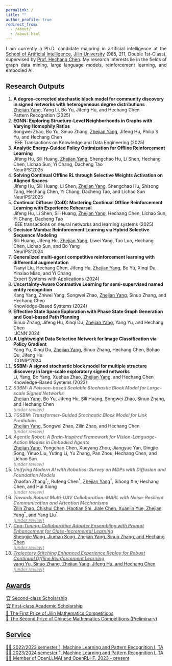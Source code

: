 ```yaml
---
permalink: /
title: ""
author_profile: true
redirect_from: 
  - /about/
  - /about.html
---
```


<p style="text-align: justify;">
I am currently a Ph.D. candidate majoring in artificial intelligence at the <a href="https://sai.jlu.edu.cn/">School of Artificial Intelligence</a>, <a href="https://www.jlu.edu.cn/">Jilin University</a>  (985, 211, Double 1st-Class), supervised by <a href="https://scholar.google.com/citations?hl=en&user=EezEcbgAAAAJ&view_op=list_works&sortby=pubdat">Prof. Hechang Chen</a>. My research interests lie in the fields of graph data mining, large language models, reinforcement learning, and embodied AI.
</p>

Research Outputs
------

<p style="text-align: justify;">
<ol>
<li> <b>A degree-corrected stochastic block model for community discovery in signed networks with heterogeneous degree distributions</b>
<br>
<u>Zhejian Yang</u>, Yang Li, Bo Yu, Jifeng Hu, and Hechang Chen
<br>
Pattern Recognition (2025)
</li>

<li>
<b>EGNN: Exploring Structure-Level Neighborhoods in Graphs with Varying Homophily Ratios</b>
<br>
Songwei Zhao, Bo Yu, Sinuo Zhang, <u>Zhejian Yang</u>, Jifeng Hu, Philip S. Yu, and Hechang Chen
<br>
IEEE Transactions on Knowledge and Data Engineering (2025)
</li>

<li>
<b>Analytic Energy-Guided Policy Optimization for Offline Reinforcement Learning</b>
<br>
Jifeng Hu, Sili Huang, <u>Zhejian Yang</u>, Shengchao Hu, Li Shen, Hechang Chen, Lichao Sun, Yi Chang, Dacheng Tao
<br>
NeurIPS'2025
</li>

<li>
<b>Solving Continual Offline RL through Selective Weights Activation on Aligned Spaces </b>
<br>
Jifeng Hu, Sili Huang, Li Shen, <u>Zhejian Yang</u>, Shengchao Hu, Shisong Tang, Hechang Chen, Yi Chang, Dacheng Tao, and Lichao Sun
<br>
NeurIPS'2025
</li>

<li>
<b>Continual Diffuser (CoD): Mastering Continual Offline Reinforcement Learning with Experience Rehearsal </b>
<br>
Jifeng Hu, Li Shen, Sili Huang, <u>Zhejian Yang</u>, Hechang Chen, Lichao Sun, Yi Chang, Dacheng Tao
<br>
IEEE transactions on neural networks and learning systems (2025)
</li>

</li> 
<li> <b>Decision Mamba: Reinforcement Learning via Hybrid Selective Sequence Modeling</b>
<br>
Sili Huang, Jifeng Hu, <u>Zhejian Yang</u>, Liwei Yang, Tao Luo, Hechang Chen, Lichao Sun, and Bo Yang
<br>
NeurIPS'2024
</li>

<li> <b>Generalized multi-agent competitive reinforcement learning with differential augmentation</b>
<br>
Tianyi Liu, Hechang Chen, Jifeng Hu, <u>Zhejian Yang</u>, Bo Yu, Xinqi Du, Yinxiao Miao, and Yi Chang
<br>
Expert Systems with Applications (2024)
</li>

<li> <b>Uncertainty-Aware Contrastive Learning for semi-supervised named entity recognition</b>
<br>
Kang Yang, Zhiwei Yang, Songwei Zhao, <u>Zhejian Yang</u>, Sinuo Zhang, and Hechang Chen
<br>
Knowledge-Based Systems (2024)
</li>

<li> <b>Effective State Space Exploration with Phase State Graph Generation and Goal-based Path Planning</b>
<br>
Sinuo Zhang, Jifeng Hu, Xinqi Du, <u>Zhejian Yang</u>, Yang Yu, and Hechang Chen
<br>
IJCNN'2024

<li> <b>A Lightweight Data Selection Network for Image Classification via Policy Gradient</b>
<br>
Yang Yu, Xinqi Du, <u>Zhejian Yang</u>, Sinuo Zhang, Hechang Chen, Bohao Qu, Jifeng Hu
<br>
ICONIP'2024

<li> <b>SSBM: A signed stochastic block model for multiple structure discovery in large-scale exploratory signed networks</b>
<br>
Li, Yang, Bo Yang, Xuehua Zhao, <u>Zhejian Yang</u>, and Hechang Chen
<br>
Knowledge-Based Systems (2023)
</li>

<li>
<span style="color: grey;">
<b><i>S3BM: A Poisson-based Scalable Stochastic Block Model for Large-scale Signed Networks</i></b></span>
<br>
<u>Zhejian Yang</u>, Bo Yu, Jifeng Hu, Sili Huang, Songwei Zhao, Sinuo Zhang, and Hechang Chen
<br>
<span style="color: grey;"><i>(under review)</i></span>
</li>

<li>
<span style="color: grey;">
<b><i>TGSBM: Transformer-Guided Stochastic Block Model for Link Prediction</i></b></span>
<br>
<u>Zhejian Yang</u>, Songwei Zhao, Zilin Zhao, and Hechang Chen
<br>
<span style="color: grey;"><i>(under review)</i></span>
</li>

<li>
<span style="color: grey;">
<b><i>Agentic Robot: A Brain-Inspired Framework for Vision-Language-Action Models in Embodied Agents</i></b></span>
<br>
<u>Zhejian Yang</u>, Yongchao Chen, Xueyang Zhou, Jiangyue Yan, Dingjie Song, Yinuo Liu, Yuting Li, Yu Zhang, Pan Zhou, Hechang Chen, and Lichao Sun
<br>
<span style="color: grey;"><i>(under review)</i></span>
</li>

<li>
<span style="color: grey;">
<b><i>Unifying Modern AI with Robotics: Survey on MDPs with Diffusion and Foundation Models</i></b></span>
<br>
Zhaofan Zhang<sup>†</sup>;, Rufeng Chen<sup>†</sup>, <u>Zhejian Yang</u><sup>†</sup>, Sihong Xie, Hechang Chen, and Hui Xiong
<br>
<span style="color: grey;"><i>(under review)</i></span>
</li>

<li>
<span style="color: grey;">
<b><i>Towards Robust Multi-UAV Collaboration: MARL with Noise-Resilient Communication and Attention Mechanisms</i></b></span>
<br>
<u>Zilin Zhao, Chishui Chen, Haotian Shi, Jiale Chen, Xuanlin Yue, <u>Zhejian Yang</u><sup>*</sup>, and Yang Liu<sup>*</sup>
<br>
<span style="color: grey;"><i>(under review)</i></span>
</li>

<li>
<span style="color: grey;">
<b><i>Coa-Tuning: Collaborative Adapter Ensembling with Prompt Enhancement for Class-Incremental Learning</i></b></span>
<br>
<u>Shengjie Wang, Jiuman Song, <u>Zhejian Yang</u>, Sinuo Zhang, and Hechang Chen
<br>
<span style="color: grey;"><i>(under review)</i></span>
</li>

<li>
<span style="color: grey;">
<b><i>Trajectory Stitching Enhanced Experience Replay for Robust Continual Offline Reinforcement Learning</i></b></span>
<br>
<u>yang Yu, Sinuo Zhang, <u>Zhejian Yang</u>, Jifeng Hu, and Hechang Chen
<br>
<span style="color: grey;"><i>(under review)</i></span>
</li>
</ol>
</p>

Awards
------

<p style="text-align: justify;">
🏆 Second-class Scholarship
<br>
🏆 First-class Academic Scholarship
<br>
🏅 The First Prize of Jilin Mathematics Competitions
<br>
🏅 The Second Prize of Chinese Mathematics Competitions (Preliminary)
</p>

Service
------

<p style="text-align: justify;">
👨‍🏫 2022/2023 semester 1, Machine Learning and Pattern Recognition I, TA
<br>
👨‍🏫 2023/2024 semester 1, Machine Learning and Pattern Recognition I, TA
<br>
👨‍🏫 Member of <a href="https://github.com/OpenLLMAI/">OpenLLMAI</a> and <a href="https://github.com/OpenRLHF/">OpenRLHF</a>, 2023 - present
</p>
